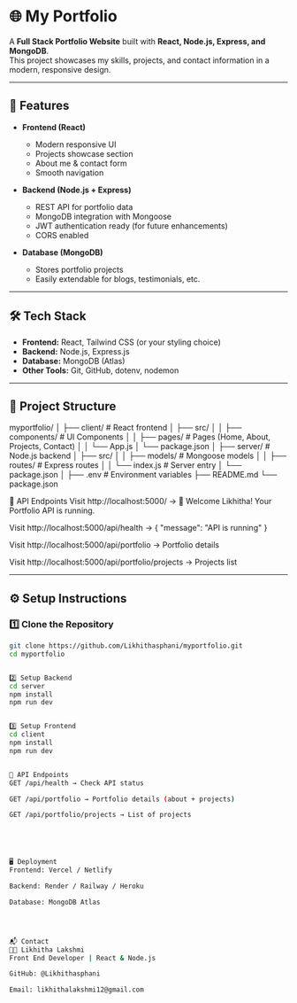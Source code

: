 # 🌐 My Portfolio

A **Full Stack Portfolio Website** built with **React, Node.js, Express, and MongoDB**.  
This project showcases my skills, projects, and contact information in a modern, responsive design.

---

## 🚀 Features

- **Frontend (React)**
  - Modern responsive UI
  - Projects showcase section
  - About me & contact form
  - Smooth navigation

- **Backend (Node.js + Express)**
  - REST API for portfolio data
  - MongoDB integration with Mongoose
  - JWT authentication ready (for future enhancements)
  - CORS enabled

- **Database (MongoDB)**
  - Stores portfolio projects
  - Easily extendable for blogs, testimonials, etc.

---

## 🛠️ Tech Stack

- **Frontend:** React, Tailwind CSS (or your styling choice)
- **Backend:** Node.js, Express.js
- **Database:** MongoDB (Atlas)
- **Other Tools:** Git, GitHub, dotenv, nodemon

---

## 📂 Project Structure

myportfolio/
│
├── client/ # React frontend
│ ├── src/
│ │ ├── components/ # UI Components
│ │ ├── pages/ # Pages (Home, About, Projects, Contact)
│ │ └── App.js
│ └── package.json
│
├── server/ # Node.js backend
│ ├── src/
│ │ ├── models/ # Mongoose models
│ │ ├── routes/ # Express routes
│ │ └── index.js # Server entry
│ └── package.json
│
├── .env # Environment variables
├── README.md
└── package.json


📌 API Endpoints
Visit http://localhost:5000/ → 🚀 Welcome Likhitha! Your Portfolio API is running.

Visit http://localhost:5000/api/health → { "message": "API is running" }

Visit http://localhost:5000/api/portfolio → Portfolio details

Visit http://localhost:5000/api/portfolio/projects → Projects list

---

## ⚙️ Setup Instructions

### 1️⃣ Clone the Repository
```bash
git clone https://github.com/Likhithasphani/myportfolio.git
cd myportfolio


2️⃣ Setup Backend
cd server
npm install
npm run dev


3️⃣ Setup Frontend
cd client
npm install
npm run dev


📡 API Endpoints
GET /api/health → Check API status

GET /api/portfolio → Portfolio details (about + projects)

GET /api/portfolio/projects → List of projects





🖥️ Deployment
Frontend: Vercel / Netlify

Backend: Render / Railway / Heroku

Database: MongoDB Atlas




📬 Contact
👩‍💻 Likhitha Lakshmi
Front End Developer | React & Node.js

GitHub: @Likhithasphani

Email: likhithalakshmi12@gmail.com

